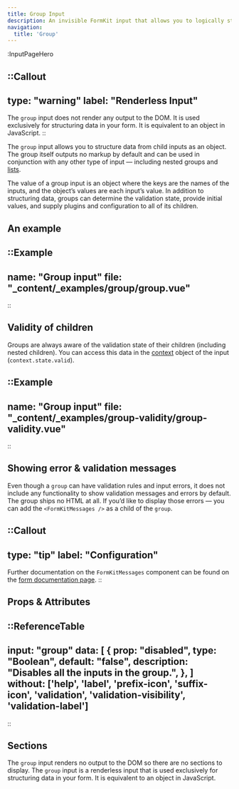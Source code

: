 ```yaml
---
title: Group Input
description: An invisible FormKit input that allows you to logically structure your form data as an object.
navigation:
  title: 'Group'
---
```


:InputPageHero

::Callout
---
type: "warning"
label: "Renderless Input"
---
The `group` input does not render any output to the DOM. It is used exclusively for structuring data in your form. It is equivalent to an object in JavaScript.
::

The `group` input allows you to structure data from child inputs as an object. The group itself outputs no markup by default and can be used in conjunction with any other type of input — including nested groups and [lists](/inputs/list).

The value of a group input is an object where the keys are the names of the inputs, and the object’s values are each input’s value. In addition to structuring data, groups can determine the validation state, provide initial values, and supply plugins and configuration to all of its children.

## An example

::Example
---
name: "Group input"
file: "_content/_examples/group/group.vue"
---
::


## Validity of children

Groups are always aware of the validation state of their children (including nested children). You can access this data in the [context](/essentials/configuration) object of the input (`context.state.valid`).

::Example
---
name: "Group input"
file: "_content/_examples/group-validity/group-validity.vue"
---
::


## Showing error & validation messages

Even though a `group` can have validation rules and input errors, it does not include any functionality to show validation messages and errors by default. The group ships no HTML at all. If you’d like to display those errors — you can add the `<FormKitMessages />` as a child of the `group`.

::Callout
---
type: "tip"
label: "Configuration"
---
Further documentation on the <code>FormKitMessages</code> component can be found on the <a href="/inputs/form#moving-validation-and-error-messages">form documentation page</a>.
::

## Props & Attributes

::ReferenceTable
---
input: "group" 
data: [
  {
    prop: "disabled",
    type: "Boolean",
    default: "false",
    description: "Disables all the inputs in the group.",
  },
]
without: ['help', 'label', 'prefix-icon', 'suffix-icon', 'validation', 'validation-visibility', 'validation-label']
---
::


## Sections

The `group` input renders no output to the DOM so there are no sections to display. The `group` input is a renderless input that is used exclusively for structuring data in your form. It is equivalent to an object in JavaScript.

